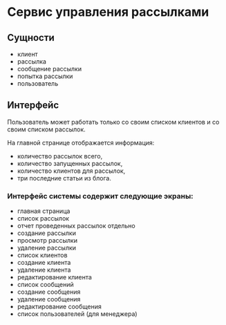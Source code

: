 # Сервис управления рассылками

## Сущности

- клиент    
- рассылка
- сообщение рассылки
- попытка рассылки
- пользователь

## Интерфейс

Пользователь может работать только со своим списком клиентов и со своим списком рассылок.

На главной странице отображается информация:
- количество рассылок всего,
- количество запущенных рассылок,
- количество клиентов для рассылок,
- три последние статьи из блога.

### Интерфейс системы содержит следующие экраны: 
- главная страница
- список рассылок
- отчет проведенных рассылок отдельно
- создание рассылки
- просмотр рассылки
- удаление рассылки
- список клиентов
- создание клиента
- удаление клиента
- редактирование клиента
- список сообщений
- создание сообщения
- удаление сообщения
- редактирование сообщения
- список пользователей (для менеджера)